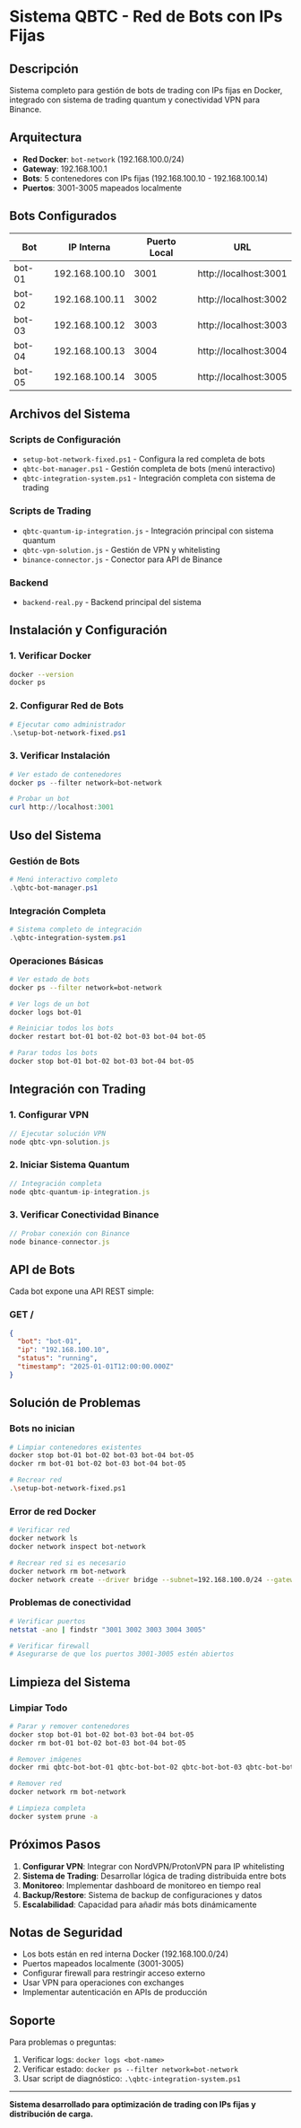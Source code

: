 # Sistema QBTC - Red de Bots con IPs Fijas

## Descripción
Sistema completo para gestión de bots de trading con IPs fijas en Docker, integrado con sistema de trading quantum y conectividad VPN para Binance.

## Arquitectura
- **Red Docker**: `bot-network` (192.168.100.0/24)
- **Gateway**: 192.168.100.1
- **Bots**: 5 contenedores con IPs fijas (192.168.100.10 - 192.168.100.14)
- **Puertos**: 3001-3005 mapeados localmente

## Bots Configurados
| Bot | IP Interna | Puerto Local | URL |
|-----|------------|--------------|-----|
| bot-01 | 192.168.100.10 | 3001 | http://localhost:3001 |
| bot-02 | 192.168.100.11 | 3002 | http://localhost:3002 |
| bot-03 | 192.168.100.12 | 3003 | http://localhost:3003 |
| bot-04 | 192.168.100.13 | 3004 | http://localhost:3004 |
| bot-05 | 192.168.100.14 | 3005 | http://localhost:3005 |

## Archivos del Sistema

### Scripts de Configuración
- `setup-bot-network-fixed.ps1` - Configura la red completa de bots
- `qbtc-bot-manager.ps1` - Gestión completa de bots (menú interactivo)
- `qbtc-integration-system.ps1` - Integración completa con sistema de trading

### Scripts de Trading
- `qbtc-quantum-ip-integration.js` - Integración principal con sistema quantum
- `qbtc-vpn-solution.js` - Gestión de VPN y whitelisting
- `binance-connector.js` - Conector para API de Binance

### Backend
- `backend-real.py` - Backend principal del sistema

## Instalación y Configuración

### 1. Verificar Docker
```bash
docker --version
docker ps
```

### 2. Configurar Red de Bots
```powershell
# Ejecutar como administrador
.\setup-bot-network-fixed.ps1
```

### 3. Verificar Instalación
```powershell
# Ver estado de contenedores
docker ps --filter network=bot-network

# Probar un bot
curl http://localhost:3001
```

## Uso del Sistema

### Gestión de Bots
```powershell
# Menú interactivo completo
.\qbtc-bot-manager.ps1
```

### Integración Completa
```powershell
# Sistema completo de integración
.\qbtc-integration-system.ps1
```

### Operaciones Básicas
```bash
# Ver estado de bots
docker ps --filter network=bot-network

# Ver logs de un bot
docker logs bot-01

# Reiniciar todos los bots
docker restart bot-01 bot-02 bot-03 bot-04 bot-05

# Parar todos los bots
docker stop bot-01 bot-02 bot-03 bot-04 bot-05
```

## Integración con Trading

### 1. Configurar VPN
```javascript
// Ejecutar solución VPN
node qbtc-vpn-solution.js
```

### 2. Iniciar Sistema Quantum
```javascript
// Integración completa
node qbtc-quantum-ip-integration.js
```

### 3. Verificar Conectividad Binance
```javascript
// Probar conexión con Binance
node binance-connector.js
```

## API de Bots

Cada bot expone una API REST simple:

### GET /
```json
{
  "bot": "bot-01",
  "ip": "192.168.100.10",
  "status": "running",
  "timestamp": "2025-01-01T12:00:00.000Z"
}
```

## Solución de Problemas

### Bots no inician
```bash
# Limpiar contenedores existentes
docker stop bot-01 bot-02 bot-03 bot-04 bot-05
docker rm bot-01 bot-02 bot-03 bot-04 bot-05

# Recrear red
.\setup-bot-network-fixed.ps1
```

### Error de red Docker
```bash
# Verificar red
docker network ls
docker network inspect bot-network

# Recrear red si es necesario
docker network rm bot-network
docker network create --driver bridge --subnet=192.168.100.0/24 --gateway=192.168.100.1 bot-network
```

### Problemas de conectividad
```bash
# Verificar puertos
netstat -ano | findstr "3001 3002 3003 3004 3005"

# Verificar firewall
# Asegurarse de que los puertos 3001-3005 estén abiertos
```

## Limpieza del Sistema

### Limpiar Todo
```bash
# Parar y remover contenedores
docker stop bot-01 bot-02 bot-03 bot-04 bot-05
docker rm bot-01 bot-02 bot-03 bot-04 bot-05

# Remover imágenes
docker rmi qbtc-bot-bot-01 qbtc-bot-bot-02 qbtc-bot-bot-03 qbtc-bot-bot-04 qbtc-bot-bot-05

# Remover red
docker network rm bot-network

# Limpieza completa
docker system prune -a
```

## Próximos Pasos

1. **Configurar VPN**: Integrar con NordVPN/ProtonVPN para IP whitelisting
2. **Sistema de Trading**: Desarrollar lógica de trading distribuida entre bots
3. **Monitoreo**: Implementar dashboard de monitoreo en tiempo real
4. **Backup/Restore**: Sistema de backup de configuraciones y datos
5. **Escalabilidad**: Capacidad para añadir más bots dinámicamente

## Notas de Seguridad

- Los bots están en red interna Docker (192.168.100.0/24)
- Puertos mapeados localmente (3001-3005)
- Configurar firewall para restringir acceso externo
- Usar VPN para operaciones con exchanges
- Implementar autenticación en APIs de producción

## Soporte

Para problemas o preguntas:
1. Verificar logs: `docker logs <bot-name>`
2. Verificar estado: `docker ps --filter network=bot-network`
3. Usar script de diagnóstico: `.\qbtc-integration-system.ps1`

---

**Sistema desarrollado para optimización de trading con IPs fijas y distribución de carga.**
